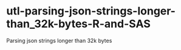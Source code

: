# utl-parsing-json-strings-longer-than_32k-bytes-R-and-SAS
Parsing json strings longer than 32k bytes
